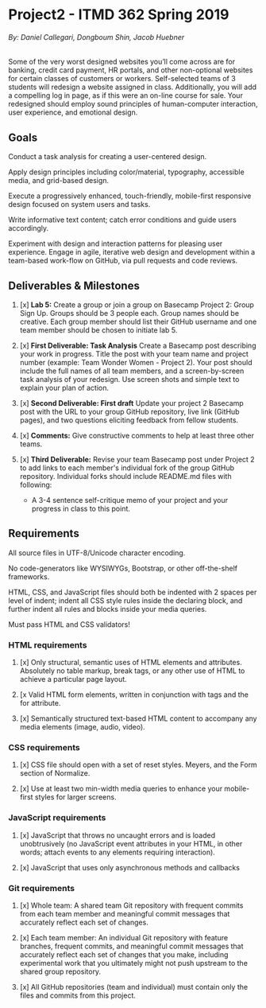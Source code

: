 # Project2 - ITMD 362 Spring 2019
###### By: Daniel Callegari, Dongboum Shin, Jacob Huebner 

Some of the very worst designed websites you’ll come across are for banking, credit card payment, HR portals, and other non-optional websites for certain classes of customers or workers. Self-selected teams of 3 students will redesign a website assigned in class. Additionally, you will add a compelling log in page, as if this were an on-line course for sale. Your redesigned should employ sound principles of human-computer interaction, user experience, and emotional design.

## Goals

Conduct a task analysis for creating a user-centered design.

Apply design principles including color/material, typography, accessible media, and grid-based design.

Execute a progressively enhanced, touch-friendly, mobile-first responsive design focused on system users and tasks.

Write informative text content; catch error conditions and guide users accordingly.

Experiment with design and interaction patterns for pleasing user experience.
Engage in agile, iterative web design and development within a team-based work-flow on GitHub, via pull requests and code reviews.

## Deliverables & Milestones

1. [x] **Lab 5:** Create a group or join a group on Basecamp Project 2: Group Sign Up. Groups should be 3 people each. Group names should be creative. Each group member should list their GitHub username and one team member should be chosen to initiate lab 5.

2. [x] **First Deliverable: Task Analysis** Create a Basecamp post describing your work in progress. Title the post with your team name and project number (example: Team Wonder Women - Project 2). Your post should include the full names of all team members, and a screen-by-screen task analysis of your redesign. Use screen shots and simple text to explain your plan of action.

3. [x] **Second Deliverable: First draft** Update your project 2 Basecamp post with the URL to your group GitHub repository, live link (GitHub pages), and two questions eliciting feedback from fellow students. 

4. [x] **Comments:** Give constructive comments to help at least three other teams.

5. [x] **Third Deliverable:** Revise your team Basecamp post under Project 2 to add links to each member's individual fork of the group GitHub repository. Individual forks should include README.md files with following:

    * A 3-4 sentence self-critique memo of your project and your progress in class to this point.

## Requirements

All source files in UTF-8/Unicode character encoding.

No code-generators like WYSIWYGs, Bootstrap, or other off-the-shelf frameworks.

HTML, CSS, and JavaScript files should both be indented with 2 spaces per level of indent; indent all CSS style rules inside the declaring block, and further indent all rules and blocks inside your media queries.

Must pass HTML and CSS validators!


### HTML requirements

1. [x] Only structural, semantic uses of HTML elements and attributes. Absolutely no table markup, break tags, or any other use of HTML to achieve a particular page layout.

2. [x Valid HTML form elements, written in conjunction with <label> tags and the for attribute.

3. [x] Semantically structured text-based HTML content to accompany any media elements (image, audio, video).

### CSS requirements

1. [x] CSS file should open with a set of reset styles. Meyers, and the Form section of Normalize.

2. [x] Use at least two min-width media queries to enhance your mobile-first styles for larger screens.

### JavaScript requirements

1. [x] JavaScript that throws no uncaught errors and is loaded unobtrusively (no JavaScript event attributes in your HTML, in other words; attach events to any elements requiring interaction).

2. [x] JavaScript that uses only asynchronous methods and callbacks

### Git requirements

1. [x] Whole team: A shared team Git repository with frequent commits from each team member and meaningful commit messages that accurately reflect each set of changes.

2. [x] Each team member: An individual Git repository with feature branches, frequent commits, and meaningful commit messages that accurately reflect each set of changes that you make, including experimental work that you ultimately might not push upstream to the shared group repository.

3. [x] All GitHub repositories (team and individual) must contain only the files and commits from this project.